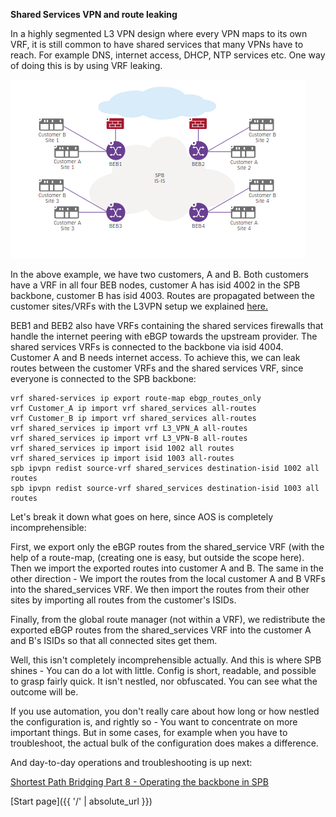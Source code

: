 **Shared Services VPN and route leaking**

In a highly segmented L3 VPN design where every VPN maps to its own VRF, it is still common to have shared services that many VPNs have to reach. For example DNS, internet access, DHCP, NTP services etc. One way of doing this is by using VRF leaking.

![Shared-Services](/Shared-services-L3VPN.png)

In the above example, we have two customers, A and B. Both customers have a VRF in all four BEB nodes, customer A has isid 4002 in the SPB backbone, customer B has isid 4003. Routes are propagated between the customer sites/VRFs with the L3VPN setup we explained [here.](https://networkundertaker.com/2023/04/12/Shortest-Path-Bridging-part-6.html)

BEB1 and BEB2 also have VRFs containing the shared services firewalls that handle the internet peering with eBGP towards the upstream provider. The shared services VRFs is connected to the backbone via isid 4004. Customer A and B needs internet access. To achieve this, we can leak routes between the customer VRFs and the shared services VRF, since everyone is connected to the SPB backbone:

```
vrf shared-services ip export route-map ebgp_routes_only
vrf Customer_A ip import vrf shared_services all-routes
vrf Customer_B ip import vrf shared_services all-routes
vrf shared_services ip import vrf L3_VPN_A all-routes
vrf shared_services ip import vrf L3_VPN-B all-routes
vrf shared_services ip import isid 1002 all routes
vrf shared_services ip import isid 1003 all-routes
spb ipvpn redist source-vrf shared_services destination-isid 1002 all routes
spb ipvpn redist source-vrf shared_services destination-isid 1003 all routes
```

Let's break it down what goes on here, since AOS is completely incomprehensible:

First, we export only the eBGP routes from the shared_service VRF (with the help of a route-map, (creating one is easy, but outside the scope here).
Then we import the exported routes into customer A and B.
The same in the other direction - We import the routes from the local customer A and B VRFs into the shared_services VRF.
We then import the routes from their other sites by importing all routes from the customer's ISIDs.

Finally, from the global route manager (not within a VRF), we redistribute the exported eBGP routes from the shared_services VRF into the customer A and B's ISIDs so that all connected sites get them.

Well, this isn't completely incomprehensible actually. And this is where SPB shines - You can do a lot with little. Config is short, readable, and possible to grasp fairly quick. It isn't nestled, nor obfuscated. You can see what the outcome will be. 

If you use automation, you don't really care about how long or how nestled the configuration is, and rightly so - You want to concentrate on more important things. But in some cases, for example when you have to troubleshoot, the actual bulk of the configuration does makes a difference. 

And day-to-day operations and troubleshooting is up next: 

[Shortest Path Bridging Part 8 - Operating the backbone in SPB](https://networkundertaker.com/2023/04/17/Shortest-Path-Bridging-part-8.html)

[Start page]({{ '/' | absolute_url }}) 